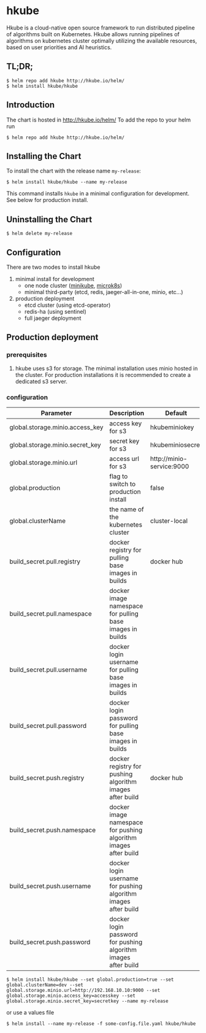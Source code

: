 # hkube
Hkube is a cloud-native open source framework to run distributed pipeline of algorithms built on Kubernetes. Hkube allows running pipelines of algorithms on kubernetes cluster optimally utilizing the available resources, based on user priorities and AI heuristics.

## TL;DR;

```console
$ helm repo add hkube http://hkube.io/helm/
$ helm install hkube/hkube
```
## Introduction

The chart is hosted in http://hkube.io/helm/
To add the repo to your helm run
```console
$ helm repo add hkube http://hkube.io/helm/
```
## Installing the Chart
To install the chart with the release name `my-release`:

```console
$ helm install hkube/hkube --name my-release
```
This command installs `hkube` in a minimal configuration for development. See below for production install.

## Uninstalling the Chart
```console
$ helm delete my-release
```
## Configuration

There are two modes to install hkube
1. minimal install for development
    * one node cluster ([minikube](https://kubernetes.io/docs/tasks/tools/install-minikube/), [microk8s](https://microk8s.io/))
    * minimal third-party (etcd, redis, jaeger-all-in-one, minio, etc...)
2. production deployment 
    * etcd cluster (using etcd-operator)
    * redis-ha (using sentinel)
    * full jaeger deployment

## Production deployment
### prerequisites
1. hkube uses s3 for storage. The minimal installation uses minio hosted in the cluster. For production installations it is recommended to create a dedicated s3 server.

### configuration
Parameter | Description | Default
--- | --- | ---
global.storage.minio.access_key | access key for s3 | hkubeminiokey
global.storage.minio.secret_key | secret key for s3 | hkubeminiosecret
global.storage.minio.url | access url for s3 | http://minio-service:9000
global.production | flag to switch to production install | false
global.clusterName | the name of the kubernetes cluster | cluster-local
build_secret.pull.registry | docker registry for pulling base images in builds | docker hub
build_secret.pull.namespace | docker image namespace for pulling base images in builds |
build_secret.pull.username | docker login username for pulling base images in builds |
build_secret.pull.password | docker login password for pulling base images in builds |
build_secret.push.registry | docker registry for pushing algorithm images after build | docker hub
build_secret.push.namespace | docker image namespace for pushing algorithm images after build |
build_secret.push.username | docker login username for pushing algorithm images after build |
build_secret.push.password | docker login password for pushing algorithm images after build |

```console
$ helm install hkube/hkube --set global.production=true --set global.clusterName=dev --set global.storage.minio.url=http://192.168.10.10:9000 --set global.storage.minio.access_key=accesskey --set global.storage.minio.secret_key=secretkey --name my-release 
```

or use a values file
```console
$ helm install --name my-release -f some-config.file.yaml hkube/hkube
```
